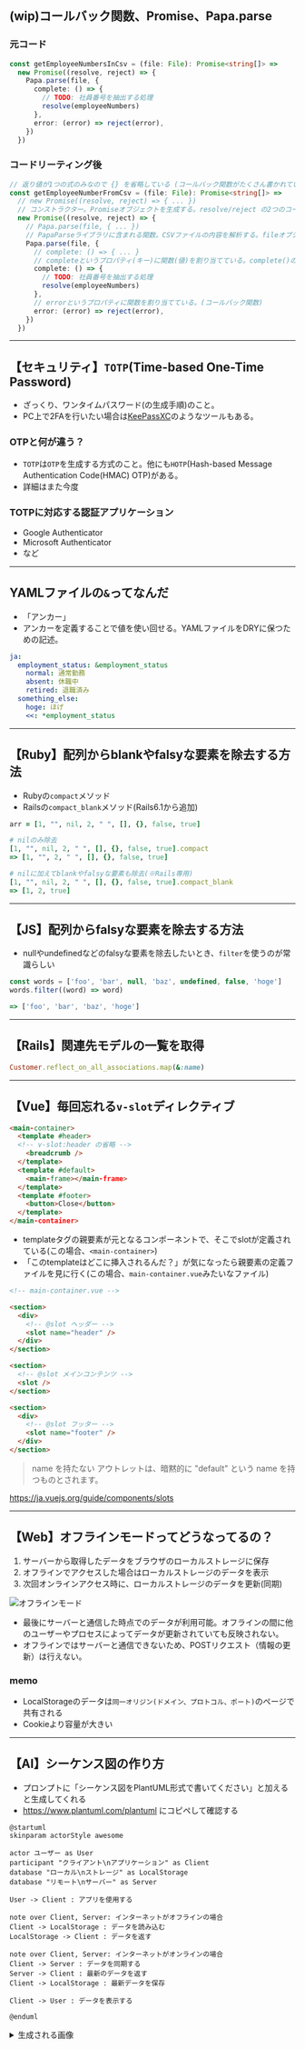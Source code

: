 ## (wip)コールバック関数、Promise、Papa.parse
### 元コード
```ts
const getEmployeeNumbersInCsv = (file: File): Promise<string[]> =>
  new Promise((resolve, reject) => {
    Papa.parse(file, {
      complete: () => {
        // TODO: 社員番号を抽出する処理
        resolve(employeeNumbers)
      },
      error: (error) => reject(error),
    })
  })

```
### コードリーティング後
```ts
// 返り値が1つの式のみなので {} を省略している (コールバック関数がたくさん書かれているけど式自体は new Promise の1つ)
const getEmployeeNumberFromCsv = (file: File): Promise<string[]> =>
  // new Promise((resolve, reject) => { ... })
  // コンストラクター。Promiseオブジェクトを生成する。resolve/reject の2つのコールバック関数を持つ。
  new Promise((resolve, reject) => {
    // Papa.parse(file, { ... })
    // PapaParseライブラリに含まれる関数。CSVファイルの内容を解析する。fileオブジェクトとPapaParseのオプションオブジェクト(https://www.papaparse.com/docs#config)
    Papa.parse(file, {
      // complete: () => { ... }
      // completeというプロパティ(キー)に関数(値)を割り当てている。complete()のように関数を呼び出す訳では無い。(コールバック関数)
      complete: () => {
        // TODO: 社員番号を抽出する処理
        resolve(employeeNumbers)
      },
      // errorというプロパティに関数を割り当てている。(コールバック関数)
      error: (error) => reject(error),
    })
  })
```

---

## 【セキュリティ】`TOTP`(Time-based One-Time Password)
- ざっくり、ワンタイムパスワード(の生成手順)のこと。
- PC上で2FAを行いたい場合は[KeePassXC](https://keepassxc.org/)のようなツールもある。
### OTPと何が違う？
- `TOTP`は`OTP`を生成する方式のこと。他にも`HOTP`(Hash-based Message Authentication Code(HMAC) OTP)がある。
- 詳細はまた今度

### TOTPに対応する認証アプリケーション
- Google Authenticator
- Microsoft Authenticator
- など

---

## YAMLファイルの`&`ってなんだ
- 「アンカー」
- アンカーを定義することで値を使い回せる。YAMLファイルをDRYに保つための記述。
```yaml
ja:
  employment_status: &employment_status
    normal: 通常勤務
    absent: 休職中
    retired: 退職済み
  something_else:
    hoge: ほげ
    <<: *employment_status
```

---

## 【Ruby】配列からblankやfalsyな要素を除去する方法
- Rubyの`compact`メソッド
- Railsの`compact_blank`メソッド(Rails6.1から追加)
```ruby
arr = [1, "", nil, 2, " ", [], {}, false, true]

# nilのみ除去
[1, "", nil, 2, " ", [], {}, false, true].compact
=> [1, "", 2, " ", [], {}, false, true]

# nilに加えてblankやfalsyな要素も除去(※Rails専用)
[1, "", nil, 2, " ", [], {}, false, true].compact_blank
=> [1, 2, true]
```

---

## 【JS】配列からfalsyな要素を除去する方法
- nullやundefinedなどのfalsyな要素を除去したいとき、`filter`を使うのが常識らしい
```js
const words = ['foo', 'bar', null, 'baz', undefined, false, 'hoge']
words.filter((word) => word)

=> ['foo', 'bar', 'baz', 'hoge']
```

---

## 【Rails】関連先モデルの一覧を取得
```ruby
Customer.reflect_on_all_associations.map(&:name)
```

---

## 【Vue】毎回忘れる`v-slot`ディレクティブ
```html
<main-container>
  <template #header>
  <!-- v-slot:header の省略 -->
    <breadcrumb />
  </template>
  <template #default>
    <main-frame></main-frame>
  </template>
  <template #footer>
    <button>Close</button>
  </template>
</main-container>
```

- templateタグの親要素が元となるコンポーネントで、そこでslotが定義されている(この場合、`<main-container>`)
- 「このtemplateはどこに挿入されるんだ？」が気になったら親要素の定義ファイルを見に行く(この場合、`main-container.vue`みたいなファイル)

```html
<!-- main-container.vue -->

<section>
  <div>
    <!-- @slot ヘッダー -->
    <slot name="header" />
  </div>
</section>

<section>
  <!-- @slot メインコンテンツ -->
  <slot />
</section>

<section>
  <div>
    <!-- @slot フッター -->
    <slot name="footer" />
  </div>
</section>
```

> name を持たない <slot> アウトレットは、暗黙的に "default" という name を持つものとされます。

https://ja.vuejs.org/guide/components/slots

---

## 【Web】オフラインモードってどうなってるの？
1. サーバーから取得したデータをブラウザのローカルストレージに保存
2. オフラインでアクセスした場合はローカルストレージのデータを表示
3. 次回オンラインアクセス時に、ローカルストレージのデータを更新(同期)

![オフラインモード](https://github.com/naon708/til/assets/77439261/d496ce8e-cd86-4177-878c-c6c6cadce796)

- 最後にサーバーと通信した時点でのデータが利用可能。オフラインの間に他のユーザーやプロセスによってデータが更新されていても反映されない。
- オフラインではサーバーと通信できないため、POSTリクエスト（情報の更新）は行えない。

### memo
- LocalStorageのデータは`同一オリジン(ドメイン、プロトコル、ポート)`のページで共有される
- Cookieより容量が大きい

---

## 【AI】シーケンス図の作り方
- プロンプトに「シーケンス図をPlantUML形式で書いてください」と加えると生成してくれる
- https://www.plantuml.com/plantuml にコピペして確認する
```plantuml
@startuml
skinparam actorStyle awesome

actor ユーザー as User
participant "クライアント\nアプリケーション" as Client
database "ローカル\nストレージ" as LocalStorage
database "リモート\nサーバー" as Server

User -> Client : アプリを使用する

note over Client, Server: インターネットがオフラインの場合
Client -> LocalStorage : データを読み込む
LocalStorage -> Client : データを返す

note over Client, Server: インターネットがオンラインの場合
Client -> Server : データを同期する
Server -> Client : 最新のデータを返す
Client -> LocalStorage : 最新データを保存

Client -> User : データを表示する

@enduml
```

<details><summary>生成される画像</summary>

![オフラインモード](https://github.com/naon708/til/assets/77439261/cec59276-4f4a-4a51-88d5-b8bd7eddcd7e)

</details> 

